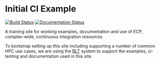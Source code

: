 # Initial CI Example

[![Build Status](https://travis-ci.org/betterscientificsoftware/TrainingCi4Ecp.svg?branch=master)](https://travis-ci.org/betterscientificsoftware/TrainingCi4Ecp)
[![Documentation Status](https://readthedocs.org/projects/trainingci4ecp/badge/?version=master)](https://trainingci4ecp.readthedocs.io/en/master/?badge=master)

A training site for working examples, documentation and use of ECP, complex-wide, continuous integration resources.

To bootstrap setting up this site including supporting a number of common HPC use cases, we are using the
[BLT](https://computation.llnl.gov/projects/blt-build-link-test) system to support the examples, ci-testing
and documentation used in this site.
